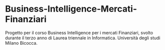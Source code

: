 # Business-Intelligence-Mercati-Finanziari
Progetto per il corso Business Intelligence per i mercati Finanziari, svolto durante il terzo anno di Laurea triennale in Informatica. 
Università degli studi Milano Bicocca.

